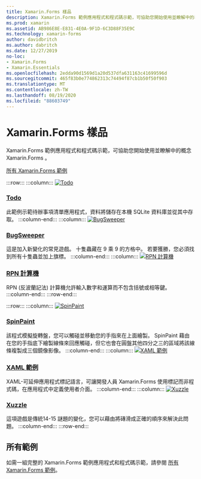 ```yaml
---
title: Xamarin.Forms 樣品
description: Xamarin.Forms 範例應用程式和程式碼示範，可協助您開始使用並瞭解中的概念 Xamarin.Forms 。
ms.prod: xamarin
ms.assetid: AB986E8E-E831-4E0A-9F1D-6C3D88F35E9C
ms.technology: xamarin-forms
author: davidbritch
ms.author: dabritch
ms.date: 12/27/2019
no-loc:
- Xamarin.Forms
- Xamarin.Essentials
ms.openlocfilehash: 2edda90d1569d1a20d537dfa631163c41699596d
ms.sourcegitcommit: 465f83b0e774862313c74494f87cb1b50f50f903
ms.translationtype: MT
ms.contentlocale: zh-TW
ms.lasthandoff: 08/19/2020
ms.locfileid: "88603749"
---
```

# <a name="no-locxamarinforms-samples"></a>Xamarin.Forms 樣品

Xamarin.Forms 範例應用程式和程式碼示範，可協助您開始使用並瞭解中的概念 Xamarin.Forms 。

[所有 Xamarin.Forms 範例](https://docs.microsoft.com/samples/browse/?products=xamarin&term=Xamarin.Forms)

:::row:::
    :::column:::
[![Todo](images/todo.png)](https://docs.microsoft.com/samples/xamarin/xamarin-forms-samples/todo/)

### <a name="todo"></a>[Todo](https://docs.microsoft.com/samples/xamarin/xamarin-forms-samples/todo/)

此範例示範待辦事項清單應用程式，資料將儲存在本機 SQLite 資料庫並從其中存取。
    :::column-end:::
    :::column:::
[![BugSweeper](images/bugsweeper.png)](https://docs.microsoft.com/samples/xamarin/xamarin-forms-samples/bugsweeper/)

### <a name="bugsweeper"></a>[BugSweeper](https://docs.microsoft.com/samples/xamarin/xamarin-forms-samples/bugsweeper/)

這是加入新變化的常見遊戲。 十隻蟲藏在 9 乘 9 的方格中。 若要獲勝，您必須找到所有十隻蟲並加上旗標。
    :::column-end:::
    :::column:::
[![RPN 計算機](images/rpncalc.png)](https://docs.microsoft.com/samples/xamarin/xamarin-forms-samples/rpncalculator/)

### <a name="rpn-calculator"></a>[RPN 計算機](https://docs.microsoft.com/samples/xamarin/xamarin-forms-samples/rpncalculator/)

RPN (反波蘭記法) 計算機允許輸入數字和運算而不包含括號或相等鍵。
    :::column-end:::
:::row-end:::

:::row:::
    :::column:::
[![SpinPaint](images/spinpaint.png)](https://docs.microsoft.com/samples/xamarin/xamarin-forms-samples/skiasharpforms-spinpaint/)

### <a name="spinpaint"></a>[SpinPaint](https://docs.microsoft.com/samples/xamarin/xamarin-forms-samples/skiasharpforms-spinpaint/)

該程式模擬旋轉盤，您可以觸碰並移動您的手指來在上面繪製。 SpinPaint 藉由在您的手指底下繪製線條來回應觸碰，但它也會在圓盤其他四分之三的區域將該線條複製成三個鏡像影像。
    :::column-end:::
    :::column:::
[![XAML 範例](images/xaml.png)](https://docs.microsoft.com/samples/xamarin/xamarin-forms-samples/xamlsamples/)

### <a name="xaml-samples"></a>[XAML 範例](https://docs.microsoft.com/samples/xamarin/xamarin-forms-samples/xamlsamples/)

XAML-可延伸應用程式標記語言，可讓開發人員 Xamarin.Forms 使用標記而非程式碼，在應用程式中定義使用者介面。
    :::column-end:::
        :::column:::
[![Xuzzle](images/xuzzle.png)](https://docs.microsoft.com/samples/xamarin/mobile-samples/liveplayer-xamagonxuzzlelp/)

### <a name="xuzzle"></a>[Xuzzle](https://docs.microsoft.com/samples/xamarin/mobile-samples/liveplayer-xamagonxuzzlelp/)

這項遊戲是傳統14-15 謎題的變化，您可以藉由將磚滑成正確的順序來解決此問題。
    :::column-end:::
:::row-end:::

## <a name="all-samples"></a>所有範例

如需一組完整的 Xamarin.Forms 範例應用程式和程式碼示範，請參閱 [所有 Xamarin.Forms 範例](https://docs.microsoft.com/samples/browse/?products=xamarin&term=Xamarin.Forms)。
